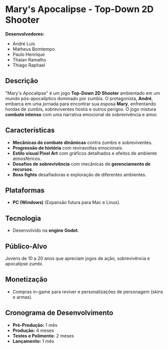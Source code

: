 # Mary's Apocalipse - Top-Down 2D Shooter

**Desenvolvedores:**  
- André Luis  
- Matheus Bomtempo  
- Paulo Henrique  
- Thaian Ramalho  
- Thiago Raphael  

## Descrição
"Mary's Apocalipse" é um jogo **Top-Down 2D Shooter** ambientado em um mundo pós-apocalíptico dominado por zumbis. O protagonista, **André**, embarca em uma jornada para encontrar sua esposa **Mary**, enfrentando hordas de zumbis, sobreviventes hostis e outros perigos. O jogo mistura **combate intenso** com uma narrativa emocional de sobrevivência e amor.

## Características
- **Mecânicas de combate dinâmicas** contra zumbis e sobreviventes.
- **Progressão de história** com reviravoltas emocionais.
- **Estilo visual Pixel Art** com gráficos detalhados e efeitos de ambiente atmosféricos.
- **Desafios de sobrevivência** com mecânicas de **gerenciamento de recursos**.
- **Boss fights** desafiadoras e exploração de diferentes ambientes.

## Plataformas
- **PC (Windows)** (Expansão futura para Mac e Linux).

## Tecnologia
- Desenvolvido na **engine Godot**.

## Público-Alvo
Jovens de 10 a 20 anos que apreciam jogos de ação, sobrevivência e apocalipse zumbi.

## Monetização
- Compras in-game para reviver e personalizações de personagem (skins e armas).

## Cronograma de Desenvolvimento
- **Pré-Produção:** 1 mês
- **Produção:** 4 meses
- **Testes e Polimento:** 2 meses
- **Lançamento:** 1 mês
